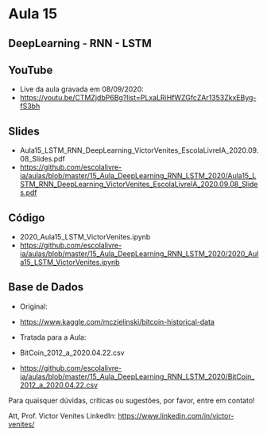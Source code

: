 # Aula 15
## DeepLearning - RNN - LSTM


## YouTube
- Live da aula gravada em 08/09/2020:
- https://youtu.be/CTMZjdbP6Bg?list=PLxaLRiHfWZGfcZAr1353ZkxEByg-fS3bh


## Slides
- Aula15_LSTM_RNN_DeepLearning_VictorVenites_EscolaLivreIA_2020.09.08_Slides.pdf
- https://github.com/escolalivre-ia/aulas/blob/master/15_Aula_DeepLearning_RNN_LSTM_2020/Aula15_LSTM_RNN_DeepLearning_VictorVenites_EscolaLivreIA_2020.09.08_Slides.pdf

## Código
- 2020_Aula15_LSTM_VictorVenites.ipynb
- https://github.com/escolalivre-ia/aulas/blob/master/15_Aula_DeepLearning_RNN_LSTM_2020/2020_Aula15_LSTM_VictorVenites.ipynb


## Base de Dados
- Original:
 - https://www.kaggle.com/mczielinski/bitcoin-historical-data

- Tratada para a Aula:
 - BitCoin_2012_a_2020.04.22.csv
 - https://github.com/escolalivre-ia/aulas/blob/master/15_Aula_DeepLearning_RNN_LSTM_2020/BitCoin_2012_a_2020.04.22.csv


Para quaisquer dúvidas, críticas ou sugestôes, por favor, entre em contato!


Att,
Prof. Victor Venites
LinkedIn: https://www.linkedin.com/in/victor-venites/
